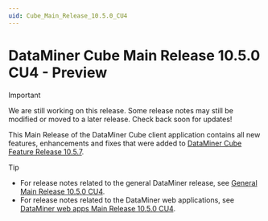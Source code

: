 ```yaml
---
uid: Cube_Main_Release_10.5.0_CU4
---
```


# DataMiner Cube Main Release 10.5.0 CU4 - Preview

> [!IMPORTANT]
> We are still working on this release. Some release notes may still be modified or moved to a later release. Check back soon for updates!

This Main Release of the DataMiner Cube client application contains all new features, enhancements and fixes that were added to [DataMiner Cube Feature Release 10.5.7](xref:Cube_Feature_Release_10.5.7).

> [!TIP]
>
> - For release notes related to the general DataMiner release, see [General Main Release 10.5.0 CU4](xref:General_Main_Release_10.5.0_CU4).
> - For release notes related to the DataMiner web applications, see [DataMiner web apps Main Release 10.5.0 CU4](xref:Web_apps_Main_Release_10.5.0_CU4).
